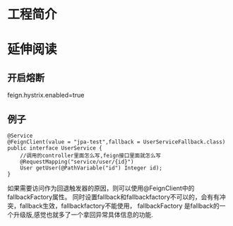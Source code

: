 # 工程简介



# 延伸阅读
## 开启熔断
feign.hystrix.enabled=true 
## 例子
    @Service
    @FeignClient(value = "jpa-test",fallback = UserServiceFallback.class)
    public interface UserService {
        //调用的controller里面怎么写,feign接口里面就怎么写
        @RequestMapping("service/user/{id}")
        User getUser(@PathVariable("id") Integer id);
    }

如果需要访问作为回退触发器的原因，则可以使用@FeignClient中的fallbackFactory属性。
同时设置fallback和fallbackfactory不可以的，会有有冲突，fallback生效，fallbackfactory不能使用，
fallbackFactory 是fallback的一个升级版,感觉也就多了一个拿回异常具体信息的功能.



